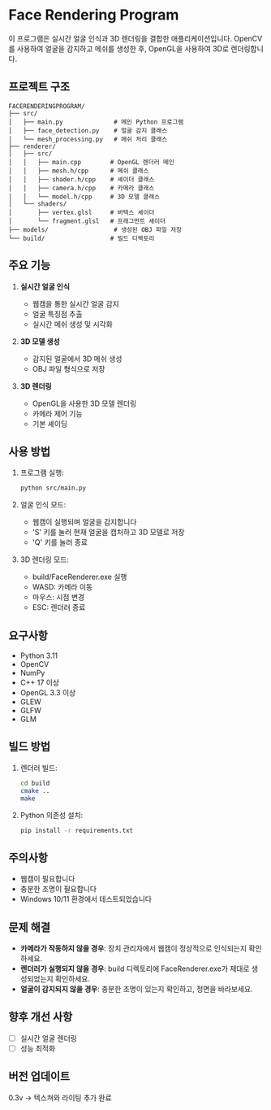 # Face Rendering Program

이 프로그램은 실시간 얼굴 인식과 3D 렌더링을 결합한 애플리케이션입니다. OpenCV를 사용하여 얼굴을 감지하고 메쉬를 생성한 후, OpenGL을 사용하여 3D로 렌더링합니다.

## 프로젝트 구조
```
FACERENDERINGPROGRAM/
├── src/
│   ├── main.py              # 메인 Python 프로그램
│   ├── face_detection.py    # 얼굴 감지 클래스
│   └── mesh_processing.py   # 메쉬 처리 클래스
├── renderer/
│   ├── src/
│   │   ├── main.cpp        # OpenGL 렌더러 메인
│   │   ├── mesh.h/cpp      # 메쉬 클래스
│   │   ├── shader.h/cpp    # 셰이더 클래스
│   │   ├── camera.h/cpp    # 카메라 클래스
│   │   └── model.h/cpp     # 3D 모델 클래스
│   └── shaders/
│       ├── vertex.glsl     # 버텍스 셰이더
│       └── fragment.glsl   # 프래그먼트 셰이더
├── models/                  # 생성된 OBJ 파일 저장
└── build/                  # 빌드 디렉토리
```

## 주요 기능
1. **실시간 얼굴 인식**
   - 웹캠을 통한 실시간 얼굴 감지
   - 얼굴 특징점 추출
   - 실시간 메쉬 생성 및 시각화

2. **3D 모델 생성**
   - 감지된 얼굴에서 3D 메쉬 생성
   - OBJ 파일 형식으로 저장

3. **3D 렌더링**
   - OpenGL을 사용한 3D 모델 렌더링
   - 카메라 제어 기능
   - 기본 셰이딩

## 사용 방법
1. 프로그램 실행:
   ```bash
   python src/main.py
   ```

2. 얼굴 인식 모드:
   - 웹캠이 실행되며 얼굴을 감지합니다
   - 'S' 키를 눌러 현재 얼굴을 캡처하고 3D 모델로 저장
   - 'Q' 키를 눌러 종료

3. 3D 렌더링 모드:
   - build/FaceRenderer.exe 실행
   - WASD: 카메라 이동
   - 마우스: 시점 변경
   - ESC: 렌더러 종료

## 요구사항
- Python 3.11
- OpenCV
- NumPy
- C++ 17 이상
- OpenGL 3.3 이상
- GLEW
- GLFW
- GLM

## 빌드 방법
1. 렌더러 빌드:
   ```bash
   cd build
   cmake ..
   make
   ```

2. Python 의존성 설치:
   ```bash
   pip install -r requirements.txt
   ```

## 주의사항
- 웹캠이 필요합니다
- 충분한 조명이 필요합니다
- Windows 10/11 환경에서 테스트되었습니다

## 문제 해결
- **카메라가 작동하지 않을 경우**: 장치 관리자에서 웹캠이 정상적으로 인식되는지 확인하세요.
- **렌더러가 실행되지 않을 경우**: build 디렉토리에 FaceRenderer.exe가 제대로 생성되었는지 확인하세요.
- **얼굴이 감지되지 않을 경우**: 충분한 조명이 있는지 확인하고, 정면을 바라보세요.


## 향후 개선 사항
- [ ] 실시간 얼굴 렌더링
- [ ] 성능 최적화

## 버전 업데이트
0.3v -> 텍스쳐와 라이팅 추가 완료

